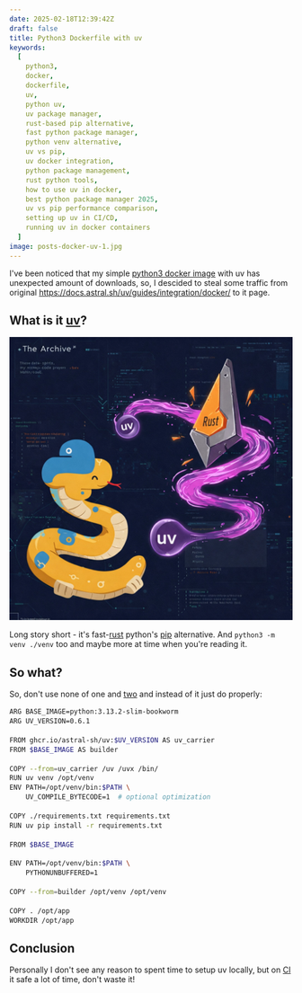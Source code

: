 ```yaml
---
date: 2025-02-18T12:39:42Z
draft: false
title: Python3 Dockerfile with uv
keywords:
  [
    python3,
    docker,
    dockerfile,
    uv,
    python uv,
    uv package manager,
    rust-based pip alternative,
    fast python package manager,
    python venv alternative,
    uv vs pip,
    uv docker integration,
    python package management,
    rust python tools,
    how to use uv in docker,
    best python package manager 2025,
    uv vs pip performance comparison,
    setting up uv in CI/CD,
    running uv in docker containers
  ]
image: posts-docker-uv-1.jpg
---
```


I've been noticed that my simple
[python3 docker image](https://hub.docker.com/repository/docker/c1rno/python)
with uv has unexpected amount of downloads, so, I descided to steal some traffic
from original https://docs.astral.sh/uv/guides/integration/docker/ to it page.

## What is it [uv](https://github.com/astral-sh/uv)?

![Create image illustration in anime style included python3's snake, rust and uv (it's new package manager for python written in rust)](posts-docker-uv-1.jpg)

Long story short - it's fast-[rust](https://www.rust-lang.org/) python's
[pip](https://pip.pypa.io/en/stable/) alternative. And `python3 -m  venv ./venv`
too and maybe more at time when you're reading it.

## So what?

So, don't use none of one and [two](https://github.com/irr123/python-docker) and
instead of it just do properly:

```bash
ARG BASE_IMAGE=python:3.13.2-slim-bookworm
ARG UV_VERSION=0.6.1

FROM ghcr.io/astral-sh/uv:$UV_VERSION AS uv_carrier
FROM $BASE_IMAGE AS builder

COPY --from=uv_carrier /uv /uvx /bin/
RUN uv venv /opt/venv
ENV PATH=/opt/venv/bin:$PATH \
    UV_COMPILE_BYTECODE=1  # optional optimization

COPY ./requirements.txt requirements.txt
RUN uv pip install -r requirements.txt

FROM $BASE_IMAGE

ENV PATH=/opt/venv/bin:$PATH \
    PYTHONUNBUFFERED=1

COPY --from=builder /opt/venv /opt/venv

COPY . /opt/app
WORKDIR /opt/app
```

## Conclusion

Personally I don't see any reason to spent time to setup uv locally, but on
[CI](https://en.wikipedia.org/wiki/Continuous_integration) it safe a lot of
time, don't waste it!
